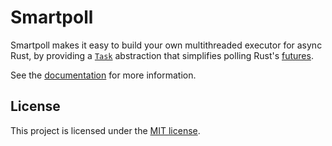 # Smartpoll

Smartpoll makes it easy to build your own multithreaded executor for async Rust, by providing a [`Task`](https://docs.rs/smartpoll/latest/smartpoll/struct.Task.html) abstraction that simplifies polling Rust's [futures](https://doc.rust-lang.org/core/future/trait.Future.html).

See the [documentation](https://docs.rs/smartpoll/latest/smartpoll/) for more information.

## License

This project is licensed under the [MIT license](LICENSE).
